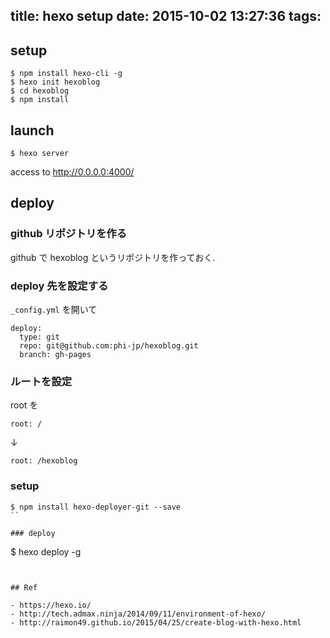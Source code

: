 title: hexo setup
date: 2015-10-02 13:27:36
tags:
---

## setup

```
$ npm install hexo-cli -g
$ hexo init hexoblog
$ cd hexoblog
$ npm install
```

## launch

```
$ hexo server
```

access to  http://0.0.0.0:4000/


## deploy


### github リポジトリを作る

github で hexoblog というリポジトリを作っておく.


### deploy 先を設定する

`_config.yml` を開いて

```
deploy:
  type: git
  repo: git@github.com:phi-jp/hexoblog.git
  branch: gh-pages
```

### ルートを設定

root を

```
root: /
```
↓
```
root: /hexoblog
```


### setup

```
$ npm install hexo-deployer-git --save
``

### deploy

```
$ hexo deploy -g
```


## Ref

- https://hexo.io/
- http://tech.admax.ninja/2014/09/11/environment-of-hexo/
- http://raimon49.github.io/2015/04/25/create-blog-with-hexo.html


